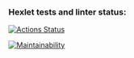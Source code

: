 ### Hexlet tests and linter status:
[![Actions Status](https://github.com/Fdasert/frontend-project-44/workflows/hexlet-check/badge.svg)](https://github.com/Fdasert/frontend-project-44/actions)

[![Maintainability](https://api.codeclimate.com/v1/badges/39273daa9e506da6cfef/maintainability)](https://codeclimate.com/github/Fdasert/frontend-project-44/maintainability)
